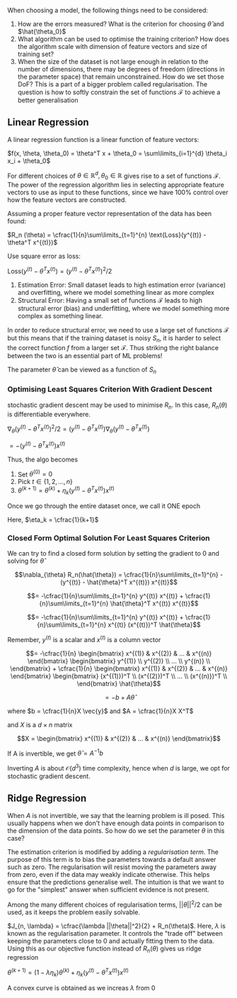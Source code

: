 When choosing a model, the following things need to be considered:

1. How are the errors measured? What is the criterion for choosing $\hat{\theta}$ and $\hat{\theta_0}$
2. What algorithm can be used to optimise the training criterion? How does the algorithm scale with dimension of feature vectors and size of training set?
3. When the size of the dataset is not large enough in relation to the number of dimensions, there may be degrees of freedom (directions in the parameter space) that remain unconstrained. How do we set those DoF? This is a part of a bigger problem called regularisation. The question is how to softly constrain the set of functions $\mathcal{F}$ to achieve a better generalisation

## Linear Regression

A linear regression function is a linear function of feature vectors:

$f(x, \theta, \theta_0) = \theta^T x + \theta_0 = \sum\limits_{i=1}^{d} \theta_i x_i + \theta_0$

For different choices of $\theta \in \mathbb{R}^d, \theta_0 \in \mathbb{R}$ gives rise to a set of functions $\mathcal{F}$. The power of the regression algorithm lies in selecting appropriate feature vectors to use as input to these functions, since we have 100% control over how the feature vectors are constructed.

Assuming a proper feature vector representation of the data has been found:

$R_n (\theta) = \cfrac{1}{n}\sum\limits_{t=1}^{n} \text{Loss}(y^{(t)} - \theta^T x^{(t)})$

Use square error as loss:

$\text{Loss}(y^{(t)} - \theta^T x^{(t)}) = (y^{(t)} - \theta^T x^{(t)})^2/2$

1. Estimation Error: Small dataset leads to high estimation error (variance) and overfitting, where we model something linear as more complex
2. Structural Error: Having a small set of functions $\mathcal{F}$ leads to high structural error (bias) and underfitting, where we model something more complex as something linear.

In order to reduce structural error, we need to use a large set of functions $\mathcal{F}$ but this means that if the training dataset is noisy $S_n$, it is harder to select the correct function $f$ from a larger set $\mathcal{F}$. Thus striking the right balance between the two is an essential part of ML problems!

The parameter $\hat{\theta}$ can be viewed as a function of $S_n$

### Optimising Least Squares Criterion With Gradient Descent

stochastic gradient descent may be used to minimise $R_n$. In this case, $R_n(\theta)$ is differentiable everywhere.

$\nabla_{\theta} (y^{(t)} - \theta^T x^{(t)})^2/2 = (y^{(t)} - \theta^T x^{(t)}) \nabla_{\theta} (y^{(t)} - \theta^T x^{(t)})$

$= - (y^{(t)} - \theta^T x^{(t)}) x^{(t)}$

Thus, the algo becomes

1. Set $\theta^{(0)} = 0$
2. Pick $t \in \{1, 2, ..., n\}$
3. $\theta^{(k+1)} = \theta^{(k)} + \eta_k (y^{(t)} - \theta^T x^{(t)})x^{(t)}$

Once we go through the entire dataset once, we call it ONE epoch

Here, $\eta_k = \cfrac{1}{k+1}$

### Closed Form Optimal Solution For Least Squares Criterion

We can try to find a closed form solution by setting the gradient to 0 and solving for $\hat{\theta}$

$$\nabla_{\theta} R_n(\hat{\theta}) = \cfrac{1}{n}\sum\limits_{t=1}^{n} - (y^{(t)} - \hat{\theta}^T x^{(t)}) x^{(t)}$$

$$= -\cfrac{1}{n}\sum\limits_{t=1}^{n} y^{(t)} x^{(t)} + \cfrac{1}{n}\sum\limits_{t=1}^{n} \hat{\theta}^T x^{(t)} x^{(t)}$$

$$= -\cfrac{1}{n}\sum\limits_{t=1}^{n} y^{(t)} x^{(t)} + \cfrac{1}{n}\sum\limits_{t=1}^{n} x^{(t)} (x^{(t)})^T \hat{\theta}$$

Remember, $y^{(t)}$ is a scalar and $x^{(t)}$ is a column vector

$$= -\cfrac{1}{n} \begin{bmatrix}
    x^{(1)} & x^{(2)} & ... & x^{(n)}
\end{bmatrix} \begin{bmatrix}
    y^{(1)} \\
    y^{(2)} \\
    ... \\
    y^{(n)} \\
\end{bmatrix} + \cfrac{1}{n} \begin{bmatrix}
    x^{(1)} & x^{(2)} & ... & x^{(n)}
\end{bmatrix} \begin{bmatrix}
    (x^{(1)})^T \\
    (x^{(2)})^T \\
    ... \\
    (x^{(n)})^T \\
\end{bmatrix} \hat{\theta}$$

$$= -b + A \hat{\theta}$$

where $b = \cfrac{1}{n}X \vec{y}$ and $A = \cfrac{1}{n}X X^T$

and $X$ is a $d \times n$ matrix

$$X = \begin{bmatrix} x^{(1)} & x^{(2)} & ... & x^{(n)} \end{bmatrix}$$

If A is invertible, we get $\hat{\theta} = A^{-1}b$

Inverting $A$ is about $\mathcal{O}(d^3)$ time complexity, hence when $d$ is large, we opt for stochastic gradient descent.

## Ridge Regression

When $A$ is not invertible, we say that the learning problem is ill posed. This usually happens when we don't have enough data points in comparison to the dimension of the data points. So how do we set the parameter $\theta$ in this case?

The estimation criterion is modified by adding a *regularisation term*. The purpose of this term is to bias the parameters towards a default answer such as zero. The regularisation will resist moving the parameters away from zero, even if the data may weakly indicate otherwise. This helps ensure that the predictions generalise well. The intuition is that we want to go for the "simplest" answer when sufficient evidence is not present.

Among the many different choices of regularisation terms, $||\theta||^2/2$ can be used, as it keeps the problem easily solvable.

$J_{n, \lambda} = \cfrac{\lambda ||\theta||^2}{2} + R_n(\theta)$. Here, $\lambda$ is known as the regularisation parameter. It controls the "trade off" between keeping the parameters close to 0 and actually fitting them to the data. Using this as our objective function instead of $R_n(\theta)$ gives us ridge regression

$\theta^{(k+1)} = (1 - \lambda \eta_k) \theta^{(k)} + \eta_k (y^{(t)} - \theta^T x^{(t)})x^{(t)}$

A convex curve is obtained as we increas $\lambda$ from $0$
